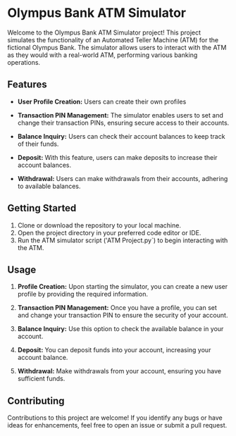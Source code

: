 # Olympus Bank ATM Simulator

Welcome to the Olympus Bank ATM Simulator project! This project simulates the functionality of an Automated Teller Machine (ATM) for the fictional Olympus Bank. The simulator allows users to interact with the ATM as they would with a real-world ATM, performing various banking operations.

## Features

- **User Profile Creation:** Users can create their own profiles

- **Transaction PIN Management:** The simulator enables users to set and change their transaction PINs, ensuring secure access to their accounts.

- **Balance Inquiry:** Users can check their account balances to keep track of their funds.

- **Deposit:** With this feature, users can make deposits to increase their account balances.

- **Withdrawal:** Users can make withdrawals from their accounts, adhering to available balances.

## Getting Started

1. Clone or download the repository to your local machine.
2. Open the project directory in your preferred code editor or IDE.
3. Run the ATM simulator script ('ATM Project.py`) to begin interacting with the ATM.

## Usage

1. **Profile Creation:** Upon starting the simulator, you can create a new user profile by providing the required information.
   
2. **Transaction PIN Management:** Once you have a profile, you can set and change your transaction PIN to ensure the security of your account.

3. **Balance Inquiry:** Use this option to check the available balance in your account.

4. **Deposit:** You can deposit funds into your account, increasing your account balance.

5. **Withdrawal:** Make withdrawals from your account, ensuring you have sufficient funds.

## Contributing

Contributions to this project are welcome! If you identify any bugs or have ideas for enhancements, feel free to open an issue or submit a pull request.

